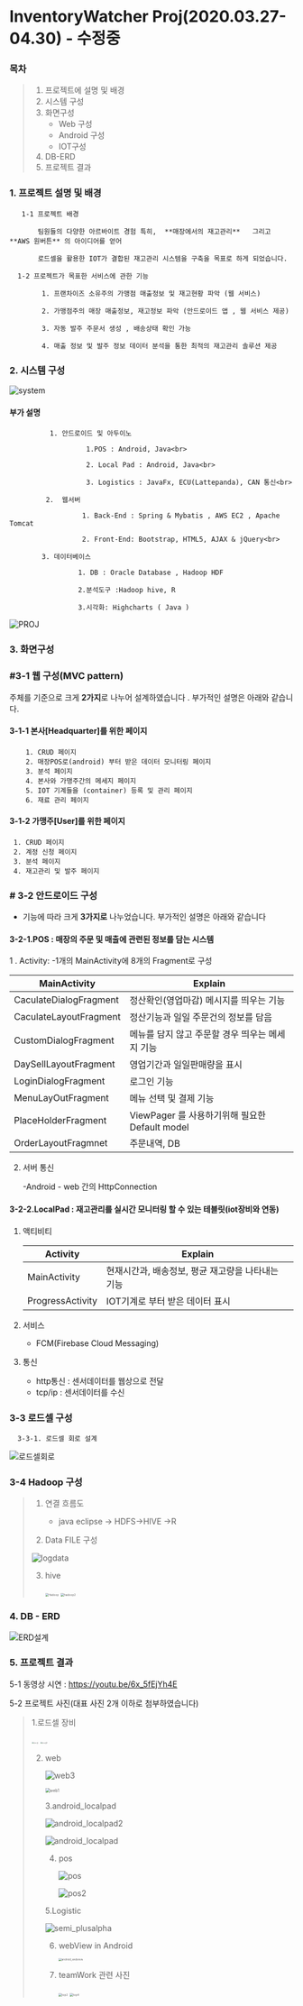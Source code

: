 # InventoryWatcher Proj(2020.03.27-04.30) - 수정중

### 목차

> 1. 프로젝트에 설명 및 배경
>2. 시스템 구성
> 3. 화면구성
>    - Web 구성
>    - Android 구성
>    - IOT구성
> 4.  DB-ERD
> 5. 프로젝트 결과
> 
>    



### 1. 프로젝트 설명 및 배경

       1-1 프로젝트 배경

           팀원들의 다양한 아르바이트 경험 특히,  **매장에서의 재고관리**   그리고  **AWS 원버튼** 의 아이디어를 얻어 

           로드셀을 활용한 IOT가 결합된 재고관리 시스템을 구축을 목표로 하게 되었습니다.

      1-2 프로젝트가 목표한 서비스에 관한 기능 

            1. 프랜차이즈 소유주의 가맹점 매출정보 및 재고현황 파악 (웹 서비스)

            2. 가맹점주의 매장 매출정보, 재고정보 파악 (안드로이드 앱 , 웹 서비스 제공)

            3. 자동 발주 주문서 생성 , 배송상태 확인 가능

            4. 매출 정보 및 발주 정보 데이터 분석을 통한 최적의 재고관리 솔루션 제공 



### 2. 시스템 구성

![system](https://user-images.githubusercontent.com/52269210/80945520-f182bd00-8e26-11ea-9d7b-a23ef6e50568.JPG)

####          부가 설명

              1. 안드로이드 및 아두이노

                       1.POS : Android, Java<br>

                       2. Local Pad : Android, Java<br>

                       3. Logistics : JavaFx, ECU(Lattepanda), CAN 통신<br>

             2.  웹서버

                      1. Back-End : Spring & Mybatis , AWS EC2 , Apache Tomcat 

                      2. Front-End: Bootstrap, HTML5, AJAX & jQuery<br>

            3. 데이터베이스

                     1. DB : Oracle Database , Hadoop HDF

                     2.분석도구 :Hadoop hive, R

                     3.시각화: Highcharts ( Java )  


 ![PROJ](https://user-images.githubusercontent.com/52269210/80945612-21ca5b80-8e27-11ea-9ca2-f0bbee831b60.JPG)



### 3.  화면구성

###   #3-1 웹 구성(MVC pattern)

 주체를 기준으로 크게 **2가지**로 나누어 설계하였습니다 . 부가적인 설명은 아래와 같습니다.

####      3-1-1 본사[Headquarter]를 위한 페이지   

        1. CRUD 페이지
        2. 매장POS로(android) 부터 받은 데이터 모니터링 페이지
        3. 분석 페이지
        4. 본사와 가맹주간의 메세지 페이지
        5. IOT 기계들을 (container) 등록 및 관리 페이지
        6. 재료 관리 페이지

#### 3-1-2 가맹주[User]를 위한 페이지 

     1. CRUD 페이지
     2. 계정 신청 페이지
     3. 분석 페이지
     4. 재고관리 및 발주 페이지




### # 3-2 안드로이드 구성

- 기능에 따라 크게 **3가지로** 나누었습니다. 부가적인 설명은 아래와 같습니다

####   3-2-1.POS : 매장의 주문 및 매출에 관련된 정보를 담는 시스템

   1 . Activity: -1개의 MainActivity에 8개의 Fragment로 구성

| MainActivity           | Explain                                         |
| ---------------------- | ----------------------------------------------- |
| CaculateDialogFragment | 정산확인(영업마감) 메시지를 띄우는 기능         |
| CaculateLayoutFragment | 정산기능과 일일 주문건의 정보를 담음            |
| CustomDialogFragment   | 메뉴를 담지 않고 주문할 경우 띄우는 메세지 기능 |
| DaySellLayoutFragment  | 영업기간과 일일판매량을 표시                    |
| LoginDialogFragment    | 로그인 기능                                     |
| MenuLayOutFragment     | 메뉴 선택 및 결제 기능                          |
| PlaceHolderFragment    | ViewPager 를 사용하기위해 필요한 Default model  |
| OrderLayoutFragmnet    | 주문내역,  DB                                   |



2. 서버 통신

   -Android - web 간의 HttpConnection



#### 3-2-2.LocalPad : 재고관리를 실시간 모니터링 할 수 있는 테블릿(iot장비와 연동)

1. 액티비티

   | Activity         | Explain                                           |
   | ---------------- | ------------------------------------------------- |
   | MainActivity     | 현재시간과, 배송정보, 평균 재고량을 나타내는 기능 |
   | ProgressActivity | IOT기계로 부터 받은 데이터 표시                   |

2. 서비스

   - FCM(Firebase Cloud Messaging)

3. 통신

   - http통신 : 센서데이터를 웹상으로 전달
   - tcp/ip : 센서데이터를 수신

### 3-3 로드셀 구성

      3-3-1. 로드셀 회로 설계

   ![로드셀회로](https://user-images.githubusercontent.com/52269210/80945694-54745400-8e27-11ea-92b8-417cec94a9e4.png)





### 3-4 Hadoop 구성

> 1. 연결 흐름도
>
>    - java eclipse -> HDFS->HIVE ->R
>
> 2.  Data FILE 구성
>
>    ![logdata](https://user-images.githubusercontent.com/52269210/80945790-93a2a500-8e27-11ea-8588-7e6b3baa8148.JPG)  
>
> 3. hive
>
>    <img src="https://user-images.githubusercontent.com/52269210/80945872-cba9e800-8e27-11ea-8d83-07ac08954088.jpg" alt="Hadoop" style="zoom: 35%;" />  <img src="https://user-images.githubusercontent.com/52269210/80945940-e7ad8980-8e27-11ea-8fa4-e07b0579c082.jpg" alt="hadoop2" style="zoom:35%;" />


### 4. DB - ERD

![ERD설계](https://user-images.githubusercontent.com/52269210/80946110-483cc680-8e28-11ea-8d84-aa5c375c7824.png)

### 5. 프로젝트  결과

5-1 동영상 시연 : https://youtu.be/6x_5fEjYh4E



5-2 프로젝트 사진(대표 사진 2개 이하로 첨부하였습니다)

> 1.로드셀 장비
>
> <img src="https://user-images.githubusercontent.com/52269210/80946182-6d313980-8e28-11ea-9e08-b6627b0e8b70.png" alt="로드셀" style="zoom:20%;" />    <img src="https://user-images.githubusercontent.com/52269210/80946201-79b59200-8e28-11ea-9454-10219aded0d0.png" alt="로드셀2" style="zoom:20%;" />
>
>       
>
> 2. web
>
>    ![web3](https://user-images.githubusercontent.com/52269210/80946412-f9436100-8e28-11ea-9646-da3c6094c66d.png)
>
>    <img src="https://user-images.githubusercontent.com/52269210/80946342-ca2cef80-8e28-11ea-8146-a512bb50ed2c.png" alt="web1" style="zoom:50%;" /> 
>
>
>    3.android_localpad
>
>    ![android_localpad2](https://user-images.githubusercontent.com/52269210/80946506-27c13c00-8e29-11ea-83cc-a7850e600b4c.png)
>
>    ![android_localpad](https://user-images.githubusercontent.com/52269210/80946550-3c053900-8e29-11ea-80cc-cf381fb76d74.png)
>
>    
>
>    
>
>    4. pos
>
>       ![pos](https://user-images.githubusercontent.com/52269210/80946627-6f47c800-8e29-11ea-8ee8-656c6baf0605.png)
>
>       ![pos2](https://user-images.githubusercontent.com/52269210/80946695-8e465a00-8e29-11ea-829a-3d0bc9f37f84.png)
>
>    5.Logistic
>
>       ![semi_plusalpha](https://user-images.githubusercontent.com/52269210/80946799-cb125100-8e29-11ea-985e-8b83c8c62b72.png)
>
>
>      
>
>    6. webView in Android
>
>          <img src="https://user-images.githubusercontent.com/52269210/80946838-e2513e80-8e29-11ea-979c-512cb72b93ef.png" alt="android_webview" style="zoom: 33%;" /> 
>
>          
>
>    7. teamWork 관련 사진
>
>          <img src="https://user-images.githubusercontent.com/52269210/80947094-63103a80-8e2a-11ea-8fd7-fbbdb74c8e0b.jpg" alt="top2" style="zoom:35%;" />     <img src="https://user-images.githubusercontent.com/52269210/80947165-8aff9e00-8e2a-11ea-9d37-ad5e20352957.jpg" alt="top4" style="zoom:35%;" />
>
>       

